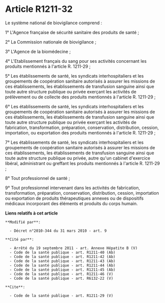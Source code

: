 # Article R1211-32

Le système national de biovigilance comprend : 

1° L'Agence française de sécurité sanitaire des produits de santé ; 

2° La Commission nationale de biovigilance ; 

3° L'Agence de la biomédecine ; 

4° L'Etablissement français du sang pour ses activités concernant les produits mentionnés à l'article R. 1211-29 ; 

5° Les établissements de santé, les syndicats interhospitaliers et les groupements de coopération sanitaire autorisés à
assurer les missions de ces établissements, les établissements de transfusion sanguine ainsi que toute autre structure
publique ou privée exerçant les activités de prélèvement ou de collecte des produits mentionnés à l'article R. 1211-29 ; 

6° Les établissements de santé, les syndicats interhospitaliers et les groupements de coopération sanitaire autorisés à
assurer les missions de ces établissements, les établissements de transfusion sanguine ainsi que toute autre structure
publique ou privée exerçant les activités de fabrication, transformation, préparation, conservation, distribution, cession,
importation, ou exportation des produits mentionnés à l'article R. 1211-29 ; 

7° Les établissements de santé, les syndicats interhospitaliers et les groupements de coopération sanitaire autorisés à
assurer les missions de ces établissements, les établissements de transfusion sanguine ainsi que toute autre structure
publique ou privée, autre qu'un cabinet d'exercice libéral, administrant ou greffant les produits mentionnés à l'article R.
1211-29 ; 

8° Tout professionnel de santé ; 

9° Tout professionnel intervenant dans les activités de fabrication, transformation, préparation, conservation, distribution,
cession, importation ou exportation de produits thérapeutiques annexes ou de dispositifs médicaux incorporant des éléments et
produits du corps humain.

**Liens relatifs à cet article**

	**Modifié par**:

	  - Décret n°2010-344 du 31 mars 2010 - art. 9

	**Cité par**:

	  - Arrêté du 19 septembre 2011 - art. Annexe Hépatite B (V)
	  - Code de la santé publique - art. R1211-40 (Ab)
	  - Code de la santé publique - art. R1211-42 (Ab)
	  - Code de la santé publique - art. R1211-43 (Ab)
	  - Code de la santé publique - art. R1211-44 (Ab)
	  - Code de la santé publique - art. R1211-45 (Ab)
	  - Code de la santé publique - art. R1211-46 (V)
	  - Code de la santé publique - art. R6132-22 (V)

	**Cite**:

	  - Code de la santé publique - art. R1211-29 (V)
